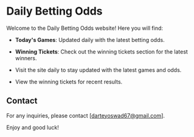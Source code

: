 # Daily Betting Odds

Welcome to the Daily Betting Odds website! Here you will find:

- **Today's Games**: Updated daily with the latest betting odds.
- **Winning Tickets**: Check out the winning tickets section for the latest winners.



- Visit the site daily to stay updated with the latest games and odds.
- View the winning tickets for recent results.

## Contact

For any inquiries, please contact [darteyoswad67@gmail.com].

Enjoy and good luck!
